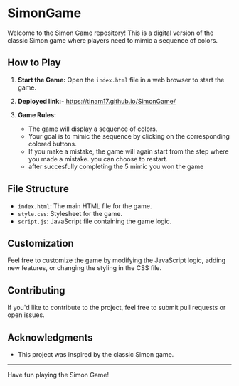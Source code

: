 # SimonGame

Welcome to the Simon Game repository! This is a digital version of the classic Simon game where players need to mimic a sequence of colors.

## How to Play

1. **Start the Game:** Open the `index.html` file in a web browser to start the game.
2. **Deployed link:-** https://tinam17.github.io/SimonGame/

3. **Game Rules:**
   - The game will display a sequence of colors.
   - Your goal is to mimic the sequence by clicking on the corresponding colored buttons.
   - If you make a mistake, the game will again start from the step where you made a mistake. you can choose to restart.
   - after succesfully completing the 5 mimic you won the game

## File Structure

- `index.html`: The main HTML file for the game.
- `style.css`: Stylesheet for the game.
- `script.js`: JavaScript file containing the game logic.

## Customization

Feel free to customize the game by modifying the JavaScript logic, adding new features, or changing the styling in the CSS file.

## Contributing

If you'd like to contribute to the project, feel free to submit pull requests or open issues.

## Acknowledgments

- This project was inspired by the classic Simon game.

---

Have fun playing the Simon Game!
